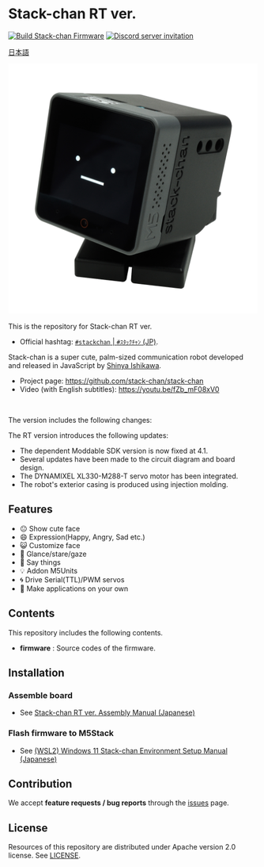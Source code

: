 # Stack-chan RT ver.

[![Build Stack-chan Firmware](https://github.com/meganetaaan/stack-chan/actions/workflows/build.yml/badge.svg)](https://github.com/meganetaaan/stack-chan/actions/workflows/build.yml)
[![Discord server invitation](https://dcbadge.vercel.app/api/server/eGhd9adnBm)](https://discord.gg/eGhd9adnBm)

[日本語](./README_ja.md)

![stackchan](./docs/images/stack-chan_main_2400x2400_350dpi_rgb.jpg)

This is the repository for Stack-chan RT ver.

* Official hashtag: [`#stackchan` | `#ｽﾀｯｸﾁｬﾝ` (JP)](https://twitter.com/search?q=%23stackchan%20OR%20%23%EF%BD%BD%EF%BE%80%EF%BD%AF%EF%BD%B8%EF%BE%81%EF%BD%AC%EF%BE%9D).


Stack-chan is a super cute, palm-sized communication robot developed and released in JavaScript by [Shinya Ishikawa](https://twitter.com/stack_chan).
* Project page: https://github.com/stack-chan/stack-chan
* Video (with English subtitles): https://youtu.be/fZb_mF08xV0

<br>

The version includes the following changes:

The RT version introduces the following updates:

* The dependent Moddable SDK version is now fixed at 4.1.
* Several updates have been made to the circuit diagram and board design.
* The DYNAMIXEL XL330-M288-T servo motor has been integrated.
* The robot's exterior casing is produced using injection molding.

## Features

* :neutral_face:     Show cute face
* :smile:            Expression(Happy, Angry, Sad etc.)
* :smiley_cat:       Customize face
* :eyes:             Glance/stare/gaze
* :speech_balloon:   Say things
* :bulb:             Addon M5Units
* :cyclone:          Drive Serial(TTL)/PWM servos
* :game_die:         Make applications on your own

## Contents

This repository includes the following contents.

* __firmware__ : Source codes of the firmware.

## Installation

### Assemble board

* See [Stack-chan RT ver. Assembly Manual (Japanese)](docs/assembly_ja.md)

### Flash firmware to M5Stack

* See [(WSL2) Windows 11 Stack-chan Environment Setup Manual (Japanese)](firmware/docs/getting-started-wsl2_ja.md)

## Contribution

We accept __feature requests / bug reports__ through the [issues](https://github.com/rt-net/stack-chan/issues) page.

## License

Resources of this repository are distributed under Apache version 2.0 license.
See [LICENSE](./LICENSE).
